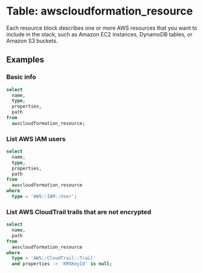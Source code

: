 # Table: awscloudformation_resource

Each resource block describes one or more AWS resources that you want to include in the stack, such as Amazon EC2 instances, DynamoDB tables, or Amazon S3 buckets.

## Examples

### Basic info

```sql
select
  name,
  type,
  properties,
  path
from
  awscloudformation_resource;
```

### List AWS IAM users

```sql
select
  name,
  type,
  properties,
  path
from
  awscloudformation_resource
where
  type = 'AWS::IAM::User';
```

### List AWS CloudTrail trails that are not encrypted

```sql
select
  name,
  path
from
  awscloudformation_resource
where
  type = 'AWS::CloudTrail::Trail'
  and properties -> 'KMSKeyId' is null;
```
